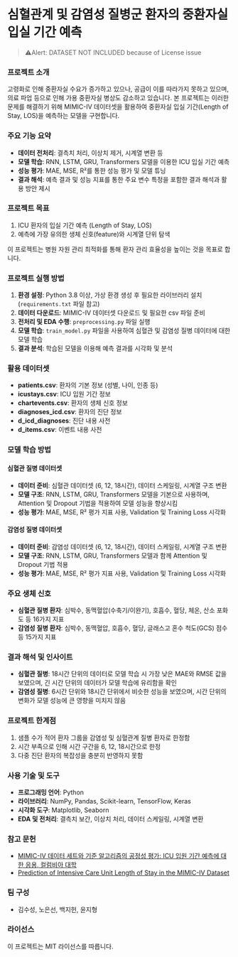 # 심혈관계 및 감염성 질병군 환자의 중환자실 입실 기간 예측
> ⚠️Alert: DATASET NOT INCLUDED because of License issue

### 프로젝트 소개

고령화로 인해 중환자실 수요가 증가하고 있으나, 공급이 이를 따라가지 못하고 있으며, 의료 파업 등으로 인해 가용 중환자실 병상도 감소하고 있습니다. 본 프로젝트는 이러한 문제를 해결하기 위해 MIMIC-IV 데이터셋을 활용하여 중환자실 입실 기간(Length of Stay, LOS)을 예측하는 모델을 구현합니다.

### 주요 기능 요약

- **데이터 전처리**: 결측치 처리, 이상치 제거, 시계열 변환 등
- **모델 학습**: RNN, LSTM, GRU, Transformers 모델을 이용한 ICU 입실 기간 예측
- **성능 평가**: MAE, MSE, R²를 통한 성능 평가 및 모델 튜닝
- **결과 해석**: 예측 결과 및 성능 지표를 통한 주요 변수 특정을 포함한 결과 해석과 활용 방안 제시

### 프로젝트 목표

1. ICU 환자의 입실 기간 예측 (Length of Stay, LOS)
2. 예측에 가장 유의한 생체 신호(feature)와 시계열 단위 탐색

이 프로젝트는 병원 자원 관리 최적화를 통해 환자 관리 효율성을 높이는 것을 목표로 합니다.

### 프로젝트 실행 방법

1. **환경 설정**: Python 3.8 이상, 가상 환경 생성 후 필요한 라이브러리 설치 (`requirements.txt` 파일 참고)
2. **데이터 다운로드**: MIMIC-IV 데이터셋 다운로드 및 필요한 csv 파일 준비
3. **전처리 및 EDA 수행**: `preprocessing.py` 파일 실행
4. **모델 학습**: `train_model.py` 파일을 사용하여 심혈관 및 감염성 질병 데이터에 대한 모델 학습
5. **결과 분석**: 학습된 모델을 이용해 예측 결과를 시각화 및 분석
    
### 활용 데이터셋

- **patients.csv**: 환자의 기본 정보 (성별, 나이, 인종 등)
- **icustays.csv**: ICU 입원 기간 정보
- **chartevents.csv**: 환자의 생체 신호 정보
- **diagnoses_icd.csv**: 환자의 진단 정보
- **d_icd_diagnoses**: 진단 내용 사전
- **d_items.csv**: 이벤트 내용 사전

### 모델 학습 방법

#### 심혈관 질병 데이터셋

- **데이터 준비**: 심혈관 데이터셋 (6, 12, 18시간), 데이터 스케일링, 시계열 구조 변환
- **모델 구조**: RNN, LSTM, GRU, Transformers  모델을 기본으로 사용하며, Attention 및 Dropout 기법을 적용하여 모델 성능을 향상시킴
- **성능 평가**: MAE, MSE, R² 평가 지표 사용, Validation 및 Training Loss 시각화

#### 감염성 질병 데이터셋

- **데이터 준비**: 감염성 데이터셋 (6, 12, 18시간), 데이터 스케일링, 시계열 구조 변환
- **모델 구조**: RNN, LSTM, GRU, Transformers 모델과 함께 Attention 및 Dropout 기법 적용
- **성능 평가**: MAE, MSE, R² 평가 지표 사용, Validation 및 Training Loss 시각화

### 주요 생체 신호

- **심혈관 질병 환자**: 심박수, 동맥혈압(수축기/이완기), 호흡수, 혈당, 체온, 산소 포화도 등 16가지 지표
- **감염성 질병 환자**: 심박수, 동맥혈압, 호흡수, 혈당, 글래스고 혼수 척도(GCS) 점수 등 15가지 지표

### 결과 해석 및 인사이트

- **심혈관 질병**: 18시간 단위의 데이터로 모델 학습 시 가장 낮은 MAE와 RMSE 값을 보였으며, 긴 시간 단위의 데이터가 모델 학습에 유리함을 확인
- **감염성 질병**: 6시간 단위와 18시간 단위에서 비슷한 성능을 보였으며, 시간 단위의 변화가 모델 성능에 큰 영향을 미치지 않음

### 프로젝트 한계점

1. 샘플 수가 적어 환자 그룹을 감염성 및 심혈관계 질병 환자로 한정함
2. 시간 부족으로 인해 시간 구간을 6, 12, 18시간으로 한정
3. 다중 진단 환자의 복잡성을 충분히 반영하지 못함

### 사용 기술 및 도구

- **프로그래밍 언어**: Python
- **라이브러리**: NumPy, Pandas, Scikit-learn, TensorFlow, Keras
- **시각화 도구**: Matplotlib, Seaborn
- **EDA 및 전처리**: 결측치 보간, 이상치 처리, 데이터 스케일링, 시계열 변환
  
### 참고 문헌

- [MIMIC-IV 데이터 세트와 기준 알고리즘의 공정성 평가: ICU 입원 기간 예측에 대한 응용, 컬럼비아 대학](https://ar5iv.labs.arxiv.org/html/2401.00902)
- [Prediction of Intensive Care Unit Length of Stay in the MIMIC-IV Dataset](https://www.mdpi.com/2076-3417/13/12/6930)

### 팀 구성

- 김수성, 노은선, 백지헌, 윤지형

### 라이선스

이 프로젝트는 MIT 라이선스를 따릅니다.



